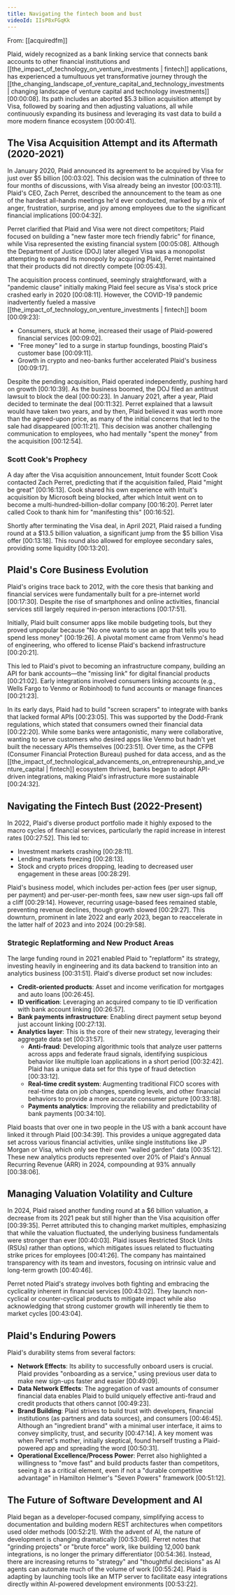 ```yaml
---
title: Navigating the fintech boom and bust
videoId: IIsP8xFGqKk
---
```


From: [[acquiredfm]] <br/> 

Plaid, widely recognized as a bank linking service that connects bank accounts to other financial institutions and [[the_impact_of_technology_on_venture_investments | fintech]] applications, has experienced a tumultuous yet transformative journey through the [[the_changing_landscape_of_venture_capital_and_technology_investments | changing landscape of venture capital and technology investments]] <a class="yt-timestamp" data-t="00:00:08">[00:00:08]</a>. Its path includes an aborted $5.3 billion acquisition attempt by Visa, followed by soaring and then adjusting valuations, all while continuously expanding its business and leveraging its vast data to build a more modern finance ecosystem <a class="yt-timestamp" data-t="00:00:41">[00:00:41]</a>.

## The Visa Acquisition Attempt and its Aftermath (2020-2021)

In January 2020, Plaid announced its agreement to be acquired by Visa for just over $5 billion <a class="yt-timestamp" data-t="00:03:02">[00:03:02]</a>. This decision was the culmination of three to four months of discussions, with Visa already being an investor <a class="yt-timestamp" data-t="00:03:11">[00:03:11]</a>. Plaid's CEO, Zach Perret, described the announcement to the team as one of the hardest all-hands meetings he'd ever conducted, marked by a mix of anger, frustration, surprise, and joy among employees due to the significant financial implications <a class="yt-timestamp" data-t="00:04:32">[00:04:32]</a>.

Perret clarified that Plaid and Visa were not direct competitors; Plaid focused on building a "new faster more tech friendly fabric" for finance, while Visa represented the existing financial system <a class="yt-timestamp" data-t="00:05:08">[00:05:08]</a>. Although the Department of Justice (DOJ) later alleged Visa was a monopolist attempting to expand its monopoly by acquiring Plaid, Perret maintained that their products did not directly compete <a class="yt-timestamp" data-t="00:05:43">[00:05:43]</a>.

The acquisition process continued, seemingly straightforward, with a "pandemic clause" initially making Plaid feel secure as Visa's stock price crashed early in 2020 <a class="yt-timestamp" data-t="00:08:11">[00:08:11]</a>. However, the COVID-19 pandemic inadvertently fueled a massive [[the_impact_of_technology_on_venture_investments | fintech]] boom <a class="yt-timestamp" data-t="00:09:23">[00:09:23]</a>:
*   Consumers, stuck at home, increased their usage of Plaid-powered financial services <a class="yt-timestamp" data-t="00:09:02">[00:09:02]</a>.
*   "Free money" led to a surge in startup foundings, boosting Plaid's customer base <a class="yt-timestamp" data-t="00:09:11">[00:09:11]</a>.
*   Growth in crypto and neo-banks further accelerated Plaid's business <a class="yt-timestamp" data-t="00:09:17">[00:09:17]</a>.

Despite the pending acquisition, Plaid operated independently, pushing hard on growth <a class="yt-timestamp" data-t="00:10:39">[00:10:39]</a>. As the business boomed, the DOJ filed an antitrust lawsuit to block the deal <a class="yt-timestamp" data-t="00:00:23">[00:00:23]</a>. In January 2021, after a year, Plaid decided to terminate the deal <a class="yt-timestamp" data-t="00:11:32">[00:11:32]</a>. Perret explained that a lawsuit would have taken two years, and by then, Plaid believed it was worth more than the agreed-upon price, as many of the initial concerns that led to the sale had disappeared <a class="yt-timestamp" data-t="00:11:21">[00:11:21]</a>. This decision was another challenging communication to employees, who had mentally "spent the money" from the acquisition <a class="yt-timestamp" data-t="00:12:54">[00:12:54]</a>.

### Scott Cook's Prophecy
A day after the Visa acquisition announcement, Intuit founder Scott Cook contacted Zach Perret, predicting that if the acquisition failed, Plaid "might be great" <a class="yt-timestamp" data-t="00:16:13">[00:16:13]</a>. Cook shared his own experience with Intuit's acquisition by Microsoft being blocked, after which Intuit went on to become a multi-hundred-billion-dollar company <a class="yt-timestamp" data-t="00:16:20">[00:16:20]</a>. Perret later called Cook to thank him for "manifesting this" <a class="yt-timestamp" data-t="00:16:52">[00:16:52]</a>.

Shortly after terminating the Visa deal, in April 2021, Plaid raised a funding round at a $13.5 billion valuation, a significant jump from the $5 billion Visa offer <a class="yt-timestamp" data-t="00:13:18">[00:13:18]</a>. This round also allowed for employee secondary sales, providing some liquidity <a class="yt-timestamp" data-t="00:13:20">[00:13:20]</a>.

## Plaid's Core Business Evolution

Plaid's origins trace back to 2012, with the core thesis that banking and financial services were fundamentally built for a pre-internet world <a class="yt-timestamp" data-t="00:17:30">[00:17:30]</a>. Despite the rise of smartphones and online activities, financial services still largely required in-person interactions <a class="yt-timestamp" data-t="00:17:51">[00:17:51]</a>.

Initially, Plaid built consumer apps like mobile budgeting tools, but they proved unpopular because "No one wants to use an app that tells you to spend less money" <a class="yt-timestamp" data-t="00:19:26">[00:19:26]</a>. A pivotal moment came from Venmo's head of engineering, who offered to license Plaid's backend infrastructure <a class="yt-timestamp" data-t="00:20:21">[00:20:21]</a>.

This led to Plaid's pivot to becoming an infrastructure company, building an API for bank accounts—the "missing link" for digital financial products <a class="yt-timestamp" data-t="00:21:02">[00:21:02]</a>. Early integrations involved consumers linking accounts (e.g., Wells Fargo to Venmo or Robinhood) to fund accounts or manage finances <a class="yt-timestamp" data-t="00:21:23">[00:21:23]</a>.

In its early days, Plaid had to build "screen scrapers" to integrate with banks that lacked formal APIs <a class="yt-timestamp" data-t="00:23:05">[00:23:05]</a>. This was supported by the Dodd-Frank regulations, which stated that consumers owned their financial data <a class="yt-timestamp" data-t="00:22:20">[00:22:20]</a>. While some banks were antagonistic, many were collaborative, wanting to serve customers who desired apps like Venmo but hadn't yet built the necessary APIs themselves <a class="yt-timestamp" data-t="00:23:51">[00:23:51]</a>. Over time, as the CFPB (Consumer Financial Protection Bureau) pushed for data access, and as the [[the_impact_of_technological_advancements_on_entrepreneurship_and_venture_capital | fintech]] ecosystem thrived, banks began to adopt API-driven integrations, making Plaid's infrastructure more sustainable <a class="yt-timestamp" data-t="00:24:32">[00:24:32]</a>.

## Navigating the Fintech Bust (2022-Present)

In 2022, Plaid's diverse product portfolio made it highly exposed to the macro cycles of financial services, particularly the rapid increase in interest rates <a class="yt-timestamp" data-t="00:27:52">[00:27:52]</a>. This led to:
*   Investment markets crashing <a class="yt-timestamp" data-t="00:28:11">[00:28:11]</a>.
*   Lending markets freezing <a class="yt-timestamp" data-t="00:28:13">[00:28:13]</a>.
*   Stock and crypto prices dropping, leading to decreased user engagement in these areas <a class="yt-timestamp" data-t="00:28:29">[00:28:29]</a>.

Plaid's business model, which includes per-action fees (per user signup, per payment) and per-user-per-month fees, saw new user sign-ups fall off a cliff <a class="yt-timestamp" data-t="00:29:14">[00:29:14]</a>. However, recurring usage-based fees remained stable, preventing revenue declines, though growth slowed <a class="yt-timestamp" data-t="00:29:27">[00:29:27]</a>. This downturn, prominent in late 2022 and early 2023, began to reaccelerate in the latter half of 2023 and into 2024 <a class="yt-timestamp" data-t="00:29:58">[00:29:58]</a>.

### Strategic Replatforming and New Product Areas
The large funding round in 2021 enabled Plaid to "replatform" its strategy, investing heavily in engineering and its data backend to transition into an analytics business <a class="yt-timestamp" data-t="00:31:51">[00:31:51]</a>. Plaid's diverse product set now includes:
*   **Credit-oriented products**: Asset and income verification for mortgages and auto loans <a class="yt-timestamp" data-t="00:26:45">[00:26:45]</a>.
*   **ID verification**: Leveraging an acquired company to tie ID verification with bank account linking <a class="yt-timestamp" data-t="00:26:57">[00:26:57]</a>.
*   **Bank payments infrastructure**: Enabling direct payment setup beyond just account linking <a class="yt-timestamp" data-t="00:27:13">[00:27:13]</a>.
*   **Analytics layer**: This is the core of their new strategy, leveraging their aggregate data set <a class="yt-timestamp" data-t="00:31:57">[00:31:57]</a>.
    *   **Anti-fraud**: Developing algorithmic tools that analyze user patterns across apps and federate fraud signals, identifying suspicious behavior like multiple loan applications in a short period <a class="yt-timestamp" data-t="00:32:42">[00:32:42]</a>. Plaid has a unique data set for this type of fraud detection <a class="yt-timestamp" data-t="00:33:12">[00:33:12]</a>.
    *   **Real-time credit system**: Augmenting traditional FICO scores with real-time data on job changes, spending levels, and other financial behaviors to provide a more accurate consumer picture <a class="yt-timestamp" data-t="00:33:18">[00:33:18]</a>.
    *   **Payments analytics**: Improving the reliability and predictability of bank payments <a class="yt-timestamp" data-t="00:34:10">[00:34:10]</a>.

Plaid boasts that over one in two people in the US with a bank account have linked it through Plaid <a class="yt-timestamp" data-t="00:34:39">[00:34:39]</a>. This provides a unique aggregated data set across various financial activities, unlike single institutions like JP Morgan or Visa, which only see their own "walled garden" data <a class="yt-timestamp" data-t="00:35:12">[00:35:12]</a>. These new analytics products represented over 20% of Plaid's Annual Recurring Revenue (ARR) in 2024, compounding at 93% annually <a class="yt-timestamp" data-t="00:38:06">[00:38:06]</a>.

## Managing Valuation Volatility and Culture

In 2024, Plaid raised another funding round at a $6 billion valuation, a decrease from its 2021 peak but still higher than the Visa acquisition offer <a class="yt-timestamp" data-t="00:39:35">[00:39:35]</a>. Perret attributed this to changing market multiples, emphasizing that while the valuation fluctuated, the underlying business fundamentals were stronger than ever <a class="yt-timestamp" data-t="00:40:03">[00:40:03]</a>. Plaid issues Restricted Stock Units (RSUs) rather than options, which mitigates issues related to fluctuating strike prices for employees <a class="yt-timestamp" data-t="00:41:26">[00:41:26]</a>. The company has maintained transparency with its team and investors, focusing on intrinsic value and long-term growth <a class="yt-timestamp" data-t="00:40:46">[00:40:46]</a>.

Perret noted Plaid's strategy involves both fighting and embracing the cyclicality inherent in financial services <a class="yt-timestamp" data-t="00:43:02">[00:43:02]</a>. They launch non-cyclical or counter-cyclical products to mitigate impact while also acknowledging that strong customer growth will inherently tie them to market cycles <a class="yt-timestamp" data-t="00:43:04">[00:43:04]</a>.

## Plaid's Enduring Powers

Plaid's durability stems from several factors:
*   **Network Effects**: Its ability to successfully onboard users is crucial. Plaid provides "onboarding as a service," using previous user data to make new sign-ups faster and easier <a class="yt-timestamp" data-t="00:49:09">[00:49:09]</a>.
*   **Data Network Effects**: The aggregation of vast amounts of consumer financial data enables Plaid to build uniquely effective anti-fraud and credit products that others cannot <a class="yt-timestamp" data-t="00:49:23">[00:49:23]</a>.
*   **Brand Building**: Plaid strives to build trust with developers, financial institutions (as partners and data sources), and consumers <a class="yt-timestamp" data-t="00:46:45">[00:46:45]</a>. Although an "ingredient brand" with a minimal user interface, it aims to convey simplicity, trust, and security <a class="yt-timestamp" data-t="00:47:14">[00:47:14]</a>. A key moment was when Perret's mother, initially skeptical, found herself trusting a Plaid-powered app and spreading the word <a class="yt-timestamp" data-t="00:50:31">[00:50:31]</a>.
*   **Operational Excellence/Process Power**: Perret also highlighted a willingness to "move fast" and build products faster than competitors, seeing it as a critical element, even if not a "durable competitive advantage" in Hamilton Helmer's "Seven Powers" framework <a class="yt-timestamp" data-t="00:51:12">[00:51:12]</a>.

## The Future of Software Development and AI

Plaid began as a developer-focused company, simplifying access to documentation and building modern REST architectures when competitors used older methods <a class="yt-timestamp" data-t="00:52:21">[00:52:21]</a>. With the advent of AI, the nature of development is changing dramatically <a class="yt-timestamp" data-t="00:53:06">[00:53:06]</a>. Perret notes that "grinding projects" or "brute force" work, like building 12,000 bank integrations, is no longer the primary differentiator <a class="yt-timestamp" data-t="00:54:36">[00:54:36]</a>. Instead, there are increasing returns to "strategy" and "thoughtful decisions" as AI agents can automate much of the volume of work <a class="yt-timestamp" data-t="00:55:24">[00:55:24]</a>. Plaid is adapting by launching tools like an MTP server to facilitate easy integrations directly within AI-powered development environments <a class="yt-timestamp" data-t="00:53:22">[00:53:22]</a>.